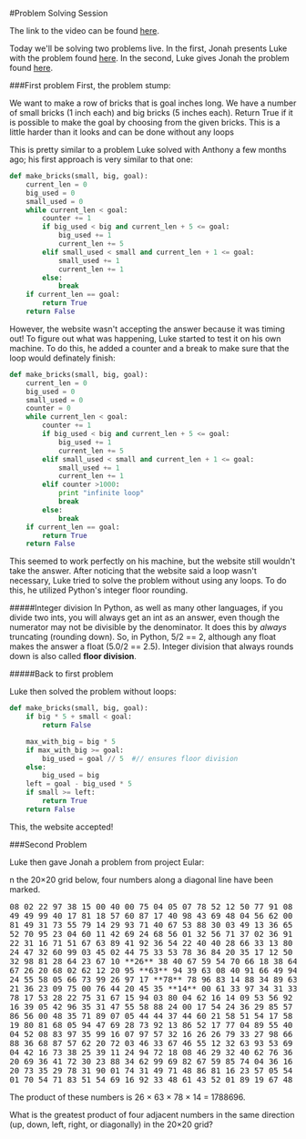 #Problem Solving Session

The link to the video can be found [here](https://plus.google.com/u/0/events/c9vns1l2dqmqj43gc0npabsn53k?authkey=CMLg6p_swOOEowE).


Today we'll be solving two problems live.  In the first, Jonah presents Luke with the problem found [here](http://codingbat.com/prob/p118406).  In the second, Luke gives Jonah the problem found [here](https://projecteuler.net/problem=11).  

###First problem
First, the problem stump:

We want to make a row of bricks that is goal inches long. We have a number of small bricks (1 inch each) and big bricks (5 inches each). Return True if it is possible to make the goal by choosing from the given bricks. This is a little harder than it looks and can be done without any loops

This is pretty similar to a problem Luke solved with Anthony a few months ago; his first approach is very similar to that one:

```python
def make_bricks(small, big, goal):
    current_len = 0
    big_used = 0
    small_used = 0
    while current_len < goal:
        counter += 1
        if big_used < big and current_len + 5 <= goal:
            big_used += 1
            current_len += 5
        elif small_used < small and current_len + 1 <= goal:
            small_used += 1
            current_len += 1
        else:
            break
    if current_len == goal:
        return True
    return False
```

However, the website wasn't accepting the answer because it was timing out!  To figure out what was happening, Luke started to test it on his own machine.  To do this, he added a counter and a break to make sure that the loop would definately finish:

```python
def make_bricks(small, big, goal):
    current_len = 0
    big_used = 0
    small_used = 0
    counter = 0
    while current_len < goal:
        counter += 1
        if big_used < big and current_len + 5 <= goal:
            big_used += 1
            current_len += 5
        elif small_used < small and current_len + 1 <= goal:
            small_used += 1
            current_len += 1
        elif counter >1000:
            print "infinite loop"
            break
        else:
            break
    if current_len == goal:
        return True
    return False
```

This seemed to work perfectly on his machine, but the website still wouldn't take the answer.  After noticing that the website said a loop wasn't necessary, Luke tried to solve the problem without using any loops.  To do this, he utilized Python's integer floor rounding. 

#####Integer division
In Python, as well as many other languages, if you divide two ints, you will always get an int as an answer, even though the numerator may not be divisible by the denominator.  It does this by *always* truncating (rounding down).  So, in Python, 5/2 == 2, although any float makes the answer a float (5.0/2 == 2.5). Integer division that always rounds down is also called **floor division**.

#####Back to first problem

Luke then solved the problem without loops:

```python
def make_bricks(small, big, goal):
    if big * 5 + small < goal:
        return False

    max_with_big = big * 5
    if max_with_big >= goal:
        big_used = goal // 5  #// ensures floor division
    else:
        big_used = big
    left = goal - big_used * 5
    if small >= left:
        return True
    return False
```

This, the website accepted!

###Second Problem

Luke then gave Jonah a problem from project Eular:

n the 20×20 grid below, four numbers along a diagonal line have been marked.

<pre>
08 02 22 97 38 15 00 40 00 75 04 05 07 78 52 12 50 77 91 08
49 49 99 40 17 81 18 57 60 87 17 40 98 43 69 48 04 56 62 00
81 49 31 73 55 79 14 29 93 71 40 67 53 88 30 03 49 13 36 65
52 70 95 23 04 60 11 42 69 24 68 56 01 32 56 71 37 02 36 91
22 31 16 71 51 67 63 89 41 92 36 54 22 40 40 28 66 33 13 80
24 47 32 60 99 03 45 02 44 75 33 53 78 36 84 20 35 17 12 50
32 98 81 28 64 23 67 10 **26** 38 40 67 59 54 70 66 18 38 64 70
67 26 20 68 02 62 12 20 95 **63** 94 39 63 08 40 91 66 49 94 21
24 55 58 05 66 73 99 26 97 17 **78** 78 96 83 14 88 34 89 63 72
21 36 23 09 75 00 76 44 20 45 35 **14** 00 61 33 97 34 31 33 95
78 17 53 28 22 75 31 67 15 94 03 80 04 62 16 14 09 53 56 92
16 39 05 42 96 35 31 47 55 58 88 24 00 17 54 24 36 29 85 57
86 56 00 48 35 71 89 07 05 44 44 37 44 60 21 58 51 54 17 58
19 80 81 68 05 94 47 69 28 73 92 13 86 52 17 77 04 89 55 40
04 52 08 83 97 35 99 16 07 97 57 32 16 26 26 79 33 27 98 66
88 36 68 87 57 62 20 72 03 46 33 67 46 55 12 32 63 93 53 69
04 42 16 73 38 25 39 11 24 94 72 18 08 46 29 32 40 62 76 36
20 69 36 41 72 30 23 88 34 62 99 69 82 67 59 85 74 04 36 16
20 73 35 29 78 31 90 01 74 31 49 71 48 86 81 16 23 57 05 54
01 70 54 71 83 51 54 69 16 92 33 48 61 43 52 01 89 19 67 48
</pre>

The product of these numbers is 26 × 63 × 78 × 14 = 1788696.

What is the greatest product of four adjacent numbers in the same direction (up, down, left, right, or diagonally) in the 20×20 grid?




